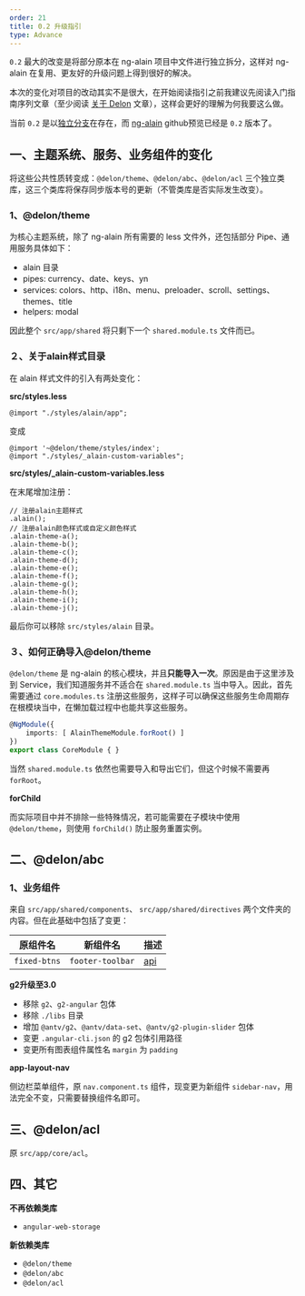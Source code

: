 ```yaml
---
order: 21
title: 0.2 升级指引
type: Advance
---
```


`0.2` 最大的改变是将部分原本在 ng-alain 项目中文件进行独立拆分，这样对 ng-alain 在复用、更友好的升级问题上得到很好的解决。

本次的变化对项目的改动其实不是很大，在开始阅读指引之前我建议先阅读入门指南序列文章（至少阅读 [关于 Delon](/docs/delon) 文章），这样会更好的理解为何我要这么做。

当前 `0.2` 是以[独立分支](//github.com/cipchk/ng-alain/tree/0.2.0)在存在，而 [ng-alain](//cipchk.github.io/ng-alain/) github预览已经是 `0.2` 版本了。

## 一、主题系统、服务、业务组件的变化

将这些公共性质转变成：`@delon/theme`、`@delon/abc`、`@delon/acl` 三个独立类库，这三个类库将保存同步版本号的更新（不管类库是否实际发生改变）。

### 1、@delon/theme

为核心主题系统，除了 ng-alain 所有需要的 less 文件外，还包括部分 Pipe、通用服务具体如下：

+ alain 目录
+ pipes: currency、date、keys、yn
+ services: colors、http、i18n、menu、preloader、scroll、settings、themes、title
+ helpers: modal

因此整个 `src/app/shared` 将只剩下一个 `shared.module.ts` 文件而已。

### ２、关于alain样式目录

在 alain 样式文件的引入有两处变化：

**src/styles.less**

```less
@import "./styles/alain/app";
```

变成

```less
@import '~@delon/theme/styles/index';
@import "./styles/_alain-custom-variables";
```

**src/styles/_alain-custom-variables.less**

在末尾增加注册：

```less
// 注册alain主题样式
.alain();
// 注册alain颜色样式或自定义颜色样式
.alain-theme-a();
.alain-theme-b();
.alain-theme-c();
.alain-theme-d();
.alain-theme-e();
.alain-theme-f();
.alain-theme-g();
.alain-theme-h();
.alain-theme-i();
.alain-theme-j();
```

最后你可以移除 `src/styles/alain` 目录。

### ３、如何正确导入@delon/theme

`@delon/theme` 是 ng-alain 的核心模块，并且**只能导入一次**。原因是由于这里涉及到 Service，我们知道服务并不适合在 `shared.module.ts` 当中导入。因此，首先需要通过 `core.modules.ts` 注册这些服务，这样子可以确保这些服务生命周期存在根模块当中，在懒加载过程中也能共享这些服务。

```ts
@NgModule({
    imports: [ AlainThemeModule.forRoot() ]
})
export class CoreModule { }
```

当然 `shared.module.ts` 依然也需要导入和导出它们，但这个时候不需要再 `forRoot`。

**forChild**

而实际项目中并不排除一些特殊情况，若可能需要在子模块中使用 `@delon/theme`，则使用 `forChild()` 防止服务重置实例。

## 二、@delon/abc

### 1、业务组件

来自 `src/app/shared/components`、 `src/app/shared/directives` 两个文件夹的内容。但在此基础中包括了变更：

| 原组件名 | 新组件名 | 描述 |
| ------- | ------ | ---- |
| `fixed-btns` | `footer-toolbar` | [api](/components/footer-toolbar) |

**g2升级至3.0**

+ 移除 `g2`、`g2-angular` 包体
+ 移除 `./libs` 目录
+ 增加 `@antv/g2`、`@antv/data-set`、`@antv/g2-plugin-slider` 包体
+ 变更 `.angular-cli.json` 的 g2 包体引用路径
+ 变更所有图表组件属性名 `margin` 为 `padding`

**app-layout-nav**

侧边栏菜单组件，原 `nav.component.ts` 组件，现变更为新组件 `sidebar-nav`，用法完全不变，只需要替换组件名即可。

## 三、@delon/acl

原 `src/app/core/acl`。

## 四、其它

**不再依赖类库**

+ `angular-web-storage`

**新依赖类库**

+ `@delon/theme`
+ `@delon/abc`
+ `@delon/acl`

